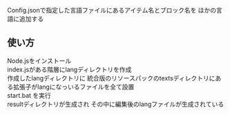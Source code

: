 Config.jsonで指定した言語ファイルにあるアイテム名とブロック名を ほかの言語に追加する

## 使い方
Node.jsをインストール
<br>
index.jsがある階層にlangディレクトリを作成
<br>
作成したlangディレクトリに 統合版のリソースパックのtextsディレクトリにある拡張子がlangになっいるファイルを全て設置
<br>
start.bat を実行
<br>
resultディレクトリが生成され その中に編集後のlangファイルが生成されている
